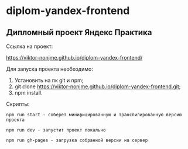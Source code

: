 # diplom-yandex-frontend

## Дипломный проект Яндекс Практика

Ссылка на проект:

https://viktor-nonjme.github.io/diplom-yandex-frontend/

Для запуска проекта необходимо:

1. Установить на пк git и npm;
2. git clone https://viktor-nonjme.github.io/diplom-yandex-frontend.git;
3. npm install.

Скрипты:

```npm run start - соберет минифицированную и транспилированную версию проекта```

```npm run dev - запустит проект локально```

```npm run gh-pages - загрузка собранной версии на сервер```

